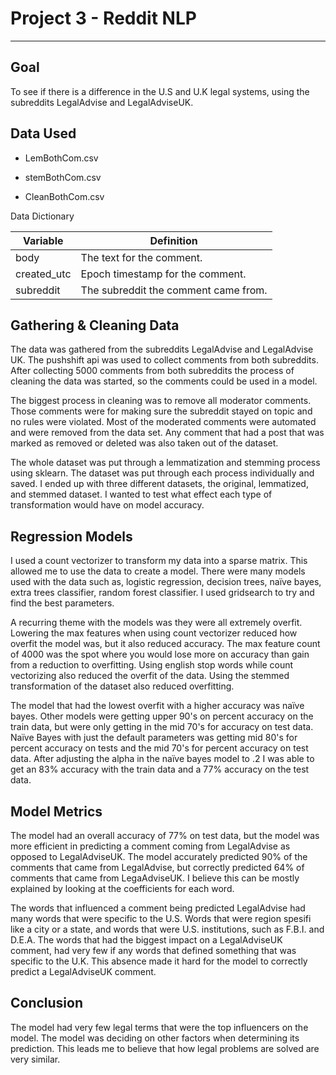 # Project 3 - Reddit NLP
---


## Goal
  To see if there is a difference in the U.S and U.K legal systems, using the subreddits LegalAdvise and LegalAdviseUK.
  

## Data Used
- LemBothCom.csv

- stemBothCom.csv

- CleanBothCom.csv

Data Dictionary

| Variable                     | Definition                           |
|------------------------------|--------------------------------------|
| body                         | The text for the comment.            |
| created_utc                  | Epoch timestamp for the comment.     |
| subreddit                    | The subreddit the comment came from. |

## Gathering & Cleaning Data
    
  The data was gathered from the subreddits LegalAdvise and LegalAdvise UK. The pushshift api was used to collect comments from both subreddits. After collecting 5000 comments from both subreddits the process of cleaning the data was started, so the comments could be used in a model. 
  
  The biggest process in cleaning was to remove all moderator comments. Those comments were for making sure the subreddit stayed on topic and no rules were violated. Most of the moderated comments were automated and were removed from the data set. Any comment that had a post that was marked as removed or deleted was also taken out of the dataset.
  
  The whole dataset was put through a lemmatization and stemming process using sklearn. The dataset was put through each process individually and saved. I ended up with three different datasets, the original, lemmatized, and stemmed dataset. I wanted to test what effect each type of transformation would have on model accuracy.
  
## Regression Models

  I used a count vectorizer to transform my data into a sparse matrix. This allowed me to use the data to create a model. There were many models used with the data such as, logistic regression, decision trees, naïve bayes,  extra trees classifier, random forest classifier. I used gridsearch to try and find the best parameters. 
  
  A recurring theme with the models was they were all extremely overfit. Lowering the max features when using count vectorizer reduced how overfit the model was, but it also reduced accuracy. The max feature count of 4000 was the spot where you would lose more on accuracy than gain from a reduction to overfitting. Using english stop words while count vectorizing also reduced the overfit of the data. Using the stemmed transformation of the dataset also reduced overfitting. 
  
  The model that had the lowest overfit with a higher accuracy was naïve bayes. Other models were getting upper 90's on percent accuracy on the train data, but were only getting in the mid 70's for accuracy on test data. Naïve Bayes with just the default parameters was getting mid 80's for percent accuracy on tests and the mid 70's for percent accuracy on test data. After adjusting the alpha in the naïve bayes model to .2 I was able to get an 83% accuracy with the train data and a 77% accuracy on the test data.
  
## Model Metrics

  The model had an overall accuracy of 77% on test data, but the model was more efficient in predicting a comment coming from LegalAdvise as opposed to LegalAdviseUK. The model accurately predicted 90% of the comments that came from LegalAdvise, but correctly predicted 64% of comments that came from LegaAdviseUK. I believe this can be mostly explained by looking at the coefficients for each word. 

  The words that influenced a comment being predicted LegalAdvise had many words that were specific to the U.S. Words that were region spesifi like a city or a state, and words that were U.S. institutions, such as F.B.I. and D.E.A. The words that had the biggest impact on a LegalAdviseUK comment, had very few if any words that defined something that was specific to the U.K. This absence made it hard for the model to correctly predict a LegalAdviseUK comment.

## Conclusion
  The model had very few legal terms that were the top influencers on the model. The model was deciding on other factors when determining its prediction. This leads me to believe that how legal problems are solved are very similar. 

